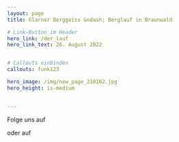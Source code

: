 ```yaml
---
layout: page
title: Glarner Berggeiss &ndash; Berglauf in Braunwald

# Link-Button im Header
hero_link: /der_lauf
hero_link_text: 26. August 2022


# Callouts einbinden
callouts: funk123

hero_image: /img/new_page_210102.jpg
hero_height: is-medium


---
```


<html>
<head>
<link rel="stylesheet" href="https://maxcdn.bootstrapcdn.com/font-awesome/4.4.0/css/font-awesome.min.css">
</head>
<body>
Folge uns auf 

<a href="https://www.facebook.com/glarnerberggeiss"><i class="fa fa-facebook-official fa-4x"></i>
</a>


oder auf 


<a href="https://www.instagram.com/glarnerberggeiss/"><i class="fa fa-instagram fa-4x" style = "color:grey"></i>
</a>



</body>
</html>
